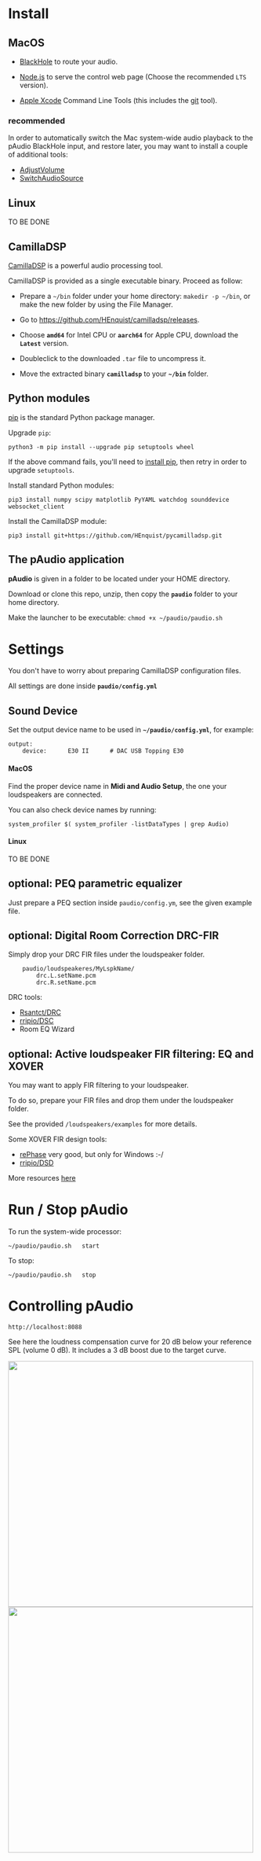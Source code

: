# Install

## MacOS

- [BlackHole](https://github.com/ExistentialAudio/BlackHole#installation-instructions) to route your audio.

- [Node.js](https://nodejs.org/en) to serve the control web page (Choose the recommended `LTS` version).

- [Apple Xcode](https://developer.apple.com/xcode/) Command Line Tools (this includes the [git](https://git-scm.com) tool).

### recommended

In order to automatically switch the Mac system-wide audio playback to the pAudio BlackHole input, and restore later, you may want to install a couple of additional tools:

- [AdjustVolume](https://github.com/jonomuller/device-volume-adjuster)
- [SwitchAudioSource](https://github.com/deweller/switchaudio-osx)

## Linux
TO BE DONE


## CamillaDSP

[CamillaDSP](https://github.com/HEnquist/camilladsp#readme) is a powerful audio processing tool.

CamillaDSP is provided as a single executable binary. Proceed as follow:

- Prepare a `~/bin` folder under your home directory: `makedir -p ~/bin`, or make the new folder by using the File Manager.

- Go to https://github.com/HEnquist/camilladsp/releases.

- Choose **`amd64`** for Intel CPU or **`aarch64`** for Apple CPU, download the **`Latest`** version.

- Doubleclick to the downloaded `.tar` file to uncompress it. 

- Move the extracted binary **`camilladsp`** to your **`~/bin`** folder.

## Python modules

[pip](https://pip.pypa.io/en/stable/) is the standard Python package manager.

Upgrade `pip`:

    python3 -m pip install --upgrade pip setuptools wheel

If the above command fails, you'll need to [install pip](https://pip.pypa.io/en/stable/installation/#supported-methods), then retry in order to upgrade `setuptools`.

Install standard Python modules:

    pip3 install numpy scipy matplotlib PyYAML watchdog sounddevice websocket_client


Install the CamillaDSP module:

    pip3 install git+https://github.com/HEnquist/pycamilladsp.git


## The pAudio application

**pAudio** is given in a folder to be located under your HOME directory.

Download or clone this repo, unzip, then copy the **`paudio`** folder to your home directory.

Make the launcher to be executable: `chmod +x ~/paudio/paudio.sh`

# Settings

You don't have to worry about preparing CamillaDSP configuration files.

All settings are done inside **`paudio/config.yml`**

## Sound Device

Set the output device name to be used in **`~/paudio/config.yml`**, for example:

    output:
        device:      E30 II      # DAC USB Topping E30

#### MacOS

Find the proper device name in **Midi and Audio Setup**, the one your loudspeakers are connected.

You can also check device names by running:

    system_profiler $( system_profiler -listDataTypes | grep Audio)

#### Linux
TO BE DONE

## optional: PEQ parametric equalizer

Just prepare a PEQ section inside `paudio/config.ym`, see the given example file.

## optional: Digital Room Correction DRC-FIR 

Simply drop your DRC FIR files under the loudspeaker folder.

        paudio/loudspeakeres/MyLspkName/
            drc.L.setName.pcm
            drc.R.setName.pcm

DRC tools:

 - [Rsantct/DRC](https://github.com/Rsantct/DRC)
 - [rripio/DSC](https://github.com/rripio/DSC)
 - Room EQ Wizard


## optional: Active loudspeaker FIR filtering: EQ and XOVER

You may want to apply FIR filtering to your loudspeaker.

To do so, prepare your FIR files and drop them under the loudspeaker folder.

See the provided `/loudspeakers/examples` for more details.

Some XOVER FIR design tools:

 - [rePhase](https://rephase.org) very good, but only for Windows :-/
 - [rripio/DSD](https://github.com/rripio/DSD)

More resources [here](https://www.minidsp.com/applications/advanced-tools/fir-filter-tools)

# Run / Stop pAudio

To run the system-wide processor:

    ~/paudio/paudio.sh   start

To stop: 

    ~/paudio/paudio.sh   stop


# Controlling pAudio

    http://localhost:8088

See here the loudness compensation curve for 20 dB below your reference SPL (volume 0 dB). It includes a 3 dB boost due to the target curve.

<img src="./img/pAudio%20web%20-20dB.png" width="500"><img src="./img/pAudio%20web%200dB.png" width="500">

